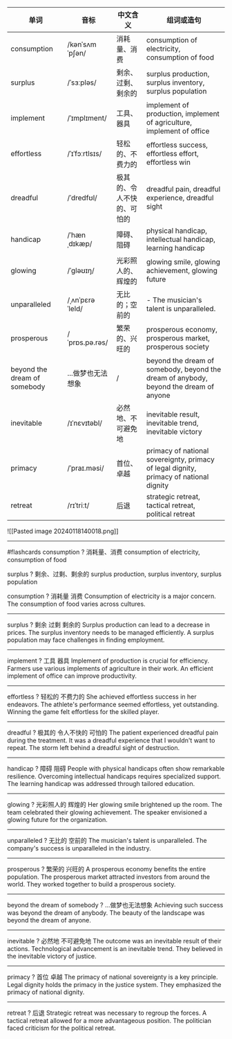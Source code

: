 
| 单词 | 音标 | 中文含义 | 组词或造句 |
| ---- | ---- | ---- | ---- |
| consumption | /kənˈsʌmˈpʃən/ | 消耗量、消费 | consumption of electricity, consumption of food |
| surplus | /ˈsɜːpləs/ | 剩余、过剩、剩余的 | surplus production, surplus inventory, surplus population |
| implement | /ˈɪmplɪment/ | 工具、器具 | implement of production, implement of agriculture, implement of office |
| effortless | /ˈɪˈfɔːrtlsɪs/ | 轻松的、不费力的 | effortless success, effortless effort, effortless win |
| dreadful | /ˈdredfʊl/ | 极其的、令人不快的、可怕的 | dreadful pain, dreadful experience, dreadful sight |
| handicap | /ˈhænˌdɪkæp/ | 障碍、阻碍 | physical handicap, intellectual handicap, learning handicap |
| glowing | /ˈɡləʊɪŋ/ | 光彩照人的、辉煌的 | glowing smile, glowing achievement, glowing future |
| unparalleled | /ˌʌnˈpɛrəˈleld/ | 无比的；空前的 | - The musician's talent is unparalleled. |
| prosperous | /ˈprɒs.pə.rəs/ | 繁荣的、兴旺的 | prosperous economy, prosperous market, prosperous society |
| beyond the dream of somebody | ...做梦也无法想象 | / | beyond the dream of somebody, beyond the dream of anybody, beyond the dream of anyone |
| inevitable | /ɪˈnɛvɪtəbl/ | 必然地、不可避免地 | inevitable result, inevitable trend, inevitable victory |
| primacy | /ˈpraɪ.məsi/ | 首位、卓越 | primacy of national sovereignty, primacy of legal dignity, primacy of national dignity |
| retreat | /rɪˈtriːt/ | 后退 | strategic retreat, tactical retreat, political retreat |




![[Pasted image 20240118140018.png]]  

----


#flashcards
consumption
?
消耗量、消费
consumption of electricity, consumption of food
<!--SR:!2024-02-10,12,270-->

surplus
?
剩余、过剩、剩余的
surplus production, surplus inventory, surplus population
<!--SR:!2024-03-25,23,270-->


consumption
?
消耗量
消费
Consumption of electricity is a major concern.
The consumption of food varies across cultures.
<!--SR:!2024-02-03,6,250-->

---

surplus
?
剩余
过剩
剩余的
Surplus production can lead to a decrease in prices.
The surplus inventory needs to be managed efficiently.
A surplus population may face challenges in finding employment.
<!--SR:!2024-03-28,26,270-->

---

implement
?
工具
器具
Implement of production is crucial for efficiency.
Farmers use various implements of agriculture in their work.
An efficient implement of office can improve productivity.
<!--SR:!2024-02-09,11,270-->

---

effortless
?
轻松的
不费力的
She achieved effortless success in her endeavors.
The athlete's performance seemed effortless, yet outstanding.
Winning the game felt effortless for the skilled player.
<!--SR:!2024-02-05,8,250-->

---

dreadful
?
极其的
令人不快的
可怕的
The patient experienced dreadful pain during the treatment.
It was a dreadful experience that I wouldn't want to repeat.
The storm left behind a dreadful sight of destruction.
<!--SR:!2024-02-06,9,250-->

---

handicap
?
障碍
阻碍
People with physical handicaps often show remarkable resilience.
Overcoming intellectual handicaps requires specialized support.
The learning handicap was addressed through tailored education.
<!--SR:!2024-02-07,10,250-->

---

glowing
?
光彩照人的
辉煌的
Her glowing smile brightened up the room.
The team celebrated their glowing achievement.
The speaker envisioned a glowing future for the organization.
<!--SR:!2024-02-11,9,210-->

---

unparalleled
?
无比的
空前的
The musician's talent is unparalleled.
The company's success is unparalleled in the industry.
<!--SR:!2024-02-05,4,190-->

---

prosperous
?
繁荣的
兴旺的
A prosperous economy benefits the entire population.
The prosperous market attracted investors from around the world.
They worked together to build a prosperous society.
<!--SR:!2024-02-04,2,150-->

---

beyond the dream of somebody
?
...做梦也无法想象
Achieving such success was beyond the dream of anybody.
The beauty of the landscape was beyond the dream of anyone.
<!--SR:!2024-02-04,7,250-->

---

inevitable
?
必然地
不可避免地
The outcome was an inevitable result of their actions.
Technological advancement is an inevitable trend.
They believed in the inevitable victory of justice.
<!--SR:!2024-02-13,11,230-->

---

primacy
?
首位
卓越
The primacy of national sovereignty is a key principle.
Legal dignity holds the primacy in the justice system.
They emphasized the primacy of national dignity.
<!--SR:!2024-02-04,7,250-->

---

retreat
?
后退
Strategic retreat was necessary to regroup the forces.
A tactical retreat allowed for a more advantageous position.
The politician faced criticism for the political retreat.
<!--SR:!2024-02-03,6,250-->
